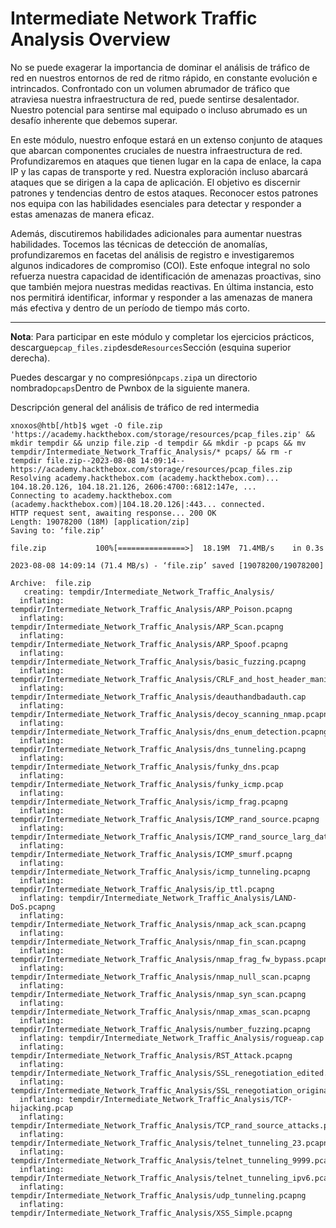 # Intermediate Network Traffic Analysis Overview

No se puede exagerar la importancia de dominar el análisis de tráfico de red en nuestros entornos de red de ritmo rápido, en constante evolución e intrincados. Confrontado con un volumen abrumador de tráfico que atraviesa nuestra infraestructura de red, puede sentirse desalentador. Nuestro potencial para sentirse mal equipado o incluso abrumado es un desafío inherente que debemos superar.

En este módulo, nuestro enfoque estará en un extenso conjunto de ataques que abarcan componentes cruciales de nuestra infraestructura de red. Profundizaremos en ataques que tienen lugar en la capa de enlace, la capa IP y las capas de transporte y red. Nuestra exploración incluso abarcará ataques que se dirigen a la capa de aplicación. El objetivo es discernir patrones y tendencias dentro de estos ataques. Reconocer estos patrones nos equipa con las habilidades esenciales para detectar y responder a estas amenazas de manera eficaz.

Además, discutiremos habilidades adicionales para aumentar nuestras habilidades. Tocemos las técnicas de detección de anomalías, profundizaremos en facetas del análisis de registro e investigaremos algunos indicadores de compromiso (COI). Este enfoque integral no solo refuerza nuestra capacidad de identificación de amenazas proactivas, sino que también mejora nuestras medidas reactivas. En última instancia, esto nos permitirá identificar, informar y responder a las amenazas de manera más efectiva y dentro de un período de tiempo más corto.

---

**Nota**: Para participar en este módulo y completar los ejercicios prácticos, descargue`pcap_files.zip`desde`Resources`Sección (esquina superior derecha).

Puedes descargar y no compresión`pcaps.zip`a un directorio nombrado`pcaps`Dentro de Pwnbox de la siguiente manera.

Descripción general del análisis de tráfico de red intermedia

```
xnoxos@htb[/htb]$ wget -O file.zip 'https://academy.hackthebox.com/storage/resources/pcap_files.zip' && mkdir tempdir && unzip file.zip -d tempdir && mkdir -p pcaps && mv tempdir/Intermediate_Network_Traffic_Analysis/* pcaps/ && rm -r tempdir file.zip--2023-08-08 14:09:14--  https://academy.hackthebox.com/storage/resources/pcap_files.zip
Resolving academy.hackthebox.com (academy.hackthebox.com)... 104.18.20.126, 104.18.21.126, 2606:4700::6812:147e, ...
Connecting to academy.hackthebox.com (academy.hackthebox.com)|104.18.20.126|:443... connected.
HTTP request sent, awaiting response... 200 OK
Length: 19078200 (18M) [application/zip]
Saving to: ‘file.zip’

file.zip           100%[===============>]  18.19M  71.4MB/s    in 0.3s

2023-08-08 14:09:14 (71.4 MB/s) - ‘file.zip’ saved [19078200/19078200]

Archive:  file.zip
   creating: tempdir/Intermediate_Network_Traffic_Analysis/
  inflating: tempdir/Intermediate_Network_Traffic_Analysis/ARP_Poison.pcapng
  inflating: tempdir/Intermediate_Network_Traffic_Analysis/ARP_Scan.pcapng
  inflating: tempdir/Intermediate_Network_Traffic_Analysis/ARP_Spoof.pcapng
  inflating: tempdir/Intermediate_Network_Traffic_Analysis/basic_fuzzing.pcapng
  inflating: tempdir/Intermediate_Network_Traffic_Analysis/CRLF_and_host_header_manipulation.pcapng
  inflating: tempdir/Intermediate_Network_Traffic_Analysis/deauthandbadauth.cap
  inflating: tempdir/Intermediate_Network_Traffic_Analysis/decoy_scanning_nmap.pcapng
  inflating: tempdir/Intermediate_Network_Traffic_Analysis/dns_enum_detection.pcapng
  inflating: tempdir/Intermediate_Network_Traffic_Analysis/dns_tunneling.pcapng
  inflating: tempdir/Intermediate_Network_Traffic_Analysis/funky_dns.pcap
  inflating: tempdir/Intermediate_Network_Traffic_Analysis/funky_icmp.pcap
  inflating: tempdir/Intermediate_Network_Traffic_Analysis/icmp_frag.pcapng
  inflating: tempdir/Intermediate_Network_Traffic_Analysis/ICMP_rand_source.pcapng
  inflating: tempdir/Intermediate_Network_Traffic_Analysis/ICMP_rand_source_larg_data.pcapng
  inflating: tempdir/Intermediate_Network_Traffic_Analysis/ICMP_smurf.pcapng
  inflating: tempdir/Intermediate_Network_Traffic_Analysis/icmp_tunneling.pcapng
  inflating: tempdir/Intermediate_Network_Traffic_Analysis/ip_ttl.pcapng
  inflating: tempdir/Intermediate_Network_Traffic_Analysis/LAND-DoS.pcapng
  inflating: tempdir/Intermediate_Network_Traffic_Analysis/nmap_ack_scan.pcapng
  inflating: tempdir/Intermediate_Network_Traffic_Analysis/nmap_fin_scan.pcapng
  inflating: tempdir/Intermediate_Network_Traffic_Analysis/nmap_frag_fw_bypass.pcapng
  inflating: tempdir/Intermediate_Network_Traffic_Analysis/nmap_null_scan.pcapng
  inflating: tempdir/Intermediate_Network_Traffic_Analysis/nmap_syn_scan.pcapng
  inflating: tempdir/Intermediate_Network_Traffic_Analysis/nmap_xmas_scan.pcapng
  inflating: tempdir/Intermediate_Network_Traffic_Analysis/number_fuzzing.pcapng
  inflating: tempdir/Intermediate_Network_Traffic_Analysis/rogueap.cap
  inflating: tempdir/Intermediate_Network_Traffic_Analysis/RST_Attack.pcapng
  inflating: tempdir/Intermediate_Network_Traffic_Analysis/SSL_renegotiation_edited.pcapng
  inflating: tempdir/Intermediate_Network_Traffic_Analysis/SSL_renegotiation_original.pcap
  inflating: tempdir/Intermediate_Network_Traffic_Analysis/TCP-hijacking.pcap
  inflating: tempdir/Intermediate_Network_Traffic_Analysis/TCP_rand_source_attacks.pcapng
  inflating: tempdir/Intermediate_Network_Traffic_Analysis/telnet_tunneling_23.pcapng
  inflating: tempdir/Intermediate_Network_Traffic_Analysis/telnet_tunneling_9999.pcapng
  inflating: tempdir/Intermediate_Network_Traffic_Analysis/telnet_tunneling_ipv6.pcapng
  inflating: tempdir/Intermediate_Network_Traffic_Analysis/udp_tunneling.pcapng
  inflating: tempdir/Intermediate_Network_Traffic_Analysis/XSS_Simple.pcapng
```